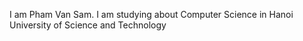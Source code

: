 I am Pham Van Sam. I am studying about Computer Science in Hanoi University of Science and Technology

